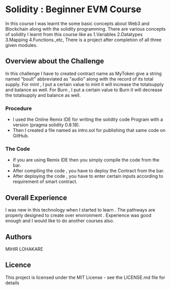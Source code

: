 # Solidity : Beginner EVM Course
In this course I was learnt the some basic concepts about Web3 and Blockchain along with the solidity programming. There are various concepts of solidity I learnt from this course like as
1.Variables
2.Datatypes
3.Mapping
4.Functions.,etc,
There is a project after completion of all three given modules.

## Overview about the Challenge

In this challenge I have to created contract name as MyToken give a string named "boult" abbreviated as "audio" along with the record of its total supply. 
For mint , I put a certain value to mint it will increase the totalsupply and balance as well.
For Burn , I put a certain value to Burn it will decrease the totalsupply and balance as well.

### Procedure

* I used the Online Remix IDE for writing the solidity code Program with a version (pragma solidity 0.8.18).
* Then I created a file named as intro.sol for publishing that same code on GitHub.

### The Code

* If you are using Remix IDE then you simply compile the code from the bar.
* After compiling the code , you have to deploy the Contract from the bar.
* After deploying the code , you have to enter certain inputs according to requirement of smart contract. 

## Overall Experience 

I was new in this technology when I started to learn . The pathways are properly designed to create over environment . Experience was good enough and I would like to do another courses also.

## Authors

MIHIR LOHAKARE 

## Licence 
This project is licensed under the MIT License - see the LICENSE.md file for details

